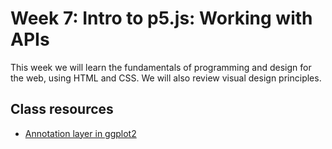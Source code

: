 # Week 7: Intro to p5.js: Working with APIs
This week we will learn the fundamentals of programming and design for the web, using HTML and CSS. We will also review visual design principles. 

## Class resources
- [Annotation layer in ggplot2](https://ggplot2.tidyverse.org/reference/annotate.html)
  